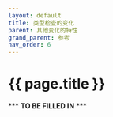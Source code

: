 ```yaml
---
layout: default
title: 类型检查的变化
parent: 其他变化的特性
grand_parent: 参考
nav_order: 6
---
```


# {{ page.title }}

*** **TO BE FILLED IN** ***
